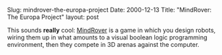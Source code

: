 Slug: mindrover-the-europa-project
Date: 2000-12-13
Title: "MindRover: The Europa Project"
layout: post

This sounds <b>really</b> cool: <a href="http://www0.mercurycenter.com/svtech/news/breaking/ap/docs/731001l.htm">MindRover</a> is a game in which you design robots, wiring them up in what amounts to a visual boolean logic programming environment, then they compete in 3D arenas against the computer.
